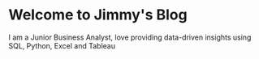 # Welcome to Jimmy's Blog

I am a Junior Business Analyst, love providing data-driven insights using 
SQL, Python, Excel and Tableau 
